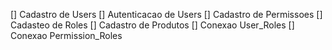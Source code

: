 [] Cadastro de Users
[] Autenticacao de Users
[] Cadastro de Permissoes
[] Cadasteo de Roles
[] Cadastro de Produtos
[] Conexao User_Roles
[] Conexao Permission_Roles
